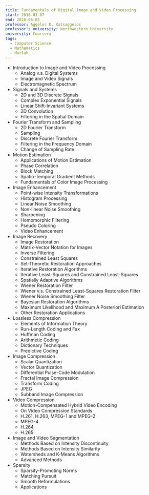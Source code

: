 ```yaml
---
title: Fundamentals of Digital Image and Video Processing
start: 2016-03-07
end: 2016-06-05
professor: Aggelos K. Katsaggelos
professor's university: Northwestern University
university: Coursera
tags:
  - Computer Science
  - Mathematics
  - Matlab
---
```

- Introduction to Image and Video Processing
    - Analog v.s. Digital Systems
    - Image and Video Signals
    - Electromagnetic Spectrum
- Signals and Systems
    - 2D and 3D Discrete Signals
    - Complex Exponential Signals
    - Linear Shift-Invariant Systems
    - 2D Convolution
    - Filtering in the Spatial Domain
- Fourier Transform and Sampling
    - 2D Fourier Transform
    - Sampling
    - Discrete Fourier Transform
    - Filtering in the Frequency Domain
    - Change of Sampling Rate
- Motion Estimation
    - Applications of Motion Estimation
    - Phase Correlation
    - Block Matching
    - Spatio-Temporal Gradient Methods
    - Fundamentals of Color Image Processing
- Image Enhancement
    - Point-wise Intensity Transformations
    - Histogram Processing
    - Linear Noise Smoothing
    - Non-linear Noise Smoothing
    - Sharpening
    - Homomorphic Filtering
    - Pseudo Coloring
    - Video Enhancement
- Image Recovery
    - Image Restoration
    - Matrix-Vector Notation for Images
    - Inverse Filtering
    - Constrained Least Squares
    - Set-Theoretic Restoration Approaches
    - Iterative Restoration Algorithms
    - Iterative Least-Squares and Constrained Least-Squares
    - Spatially Adaptive Algorithms
    - Wiener Restoration Filter
    - Wiener v.s. Constrained Least-Squares Restoration Filter
    - Wiener Noise Smoothing Filter
    - Bayesian Restoration Algorithms
    - Maximum Likelihood and Maximum A Posteriori Estimation
    - Other Restoration Applications
- Lossless Compression
    - Elements of Information Theory
    - Run-Length Coding and Fax
    - Huffman Coding
    - Arithmetic Coding
    - Dictionary Techniques
    - Predictive Coding
- Image Compression
    - Scalar Quantization
    - Vector Quantization
    - Differential Pulse-Code Modulation
    - Fractal Image Compression
    - Transform Coding
    - JPEG
    - Subband Image Compression
- Video Compression
    - Motion-Compensated Hybrid Video Encoding
    - On Video Compression Standards
    - H.261, H.263, MPEG-1 and MPEG-2
    - MPEG-4
    - H.264
    - H.265
- Image and Video Segmentation
    - Methods Based on Intensity Discontinuity
    - Methods Based on Intensity Similarity
    - Watersheds and K-Means Algorithms
    - Advanced Methods
- Sparsity
    - Sparsity-Promoting Norms
    - Matching Pursuit
    - Smooth Reformulations
    - Applications
